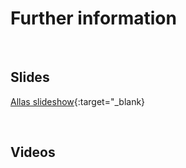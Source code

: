
# Further information

&nbsp;


## Slides

<!--- <font color="blue">Coming soon. Be patient.<font> -->
[Allas slideshow](https://a3s.fi/my_fishbucket/allas.pdf){:target="_blank}


&nbsp;


## Videos
